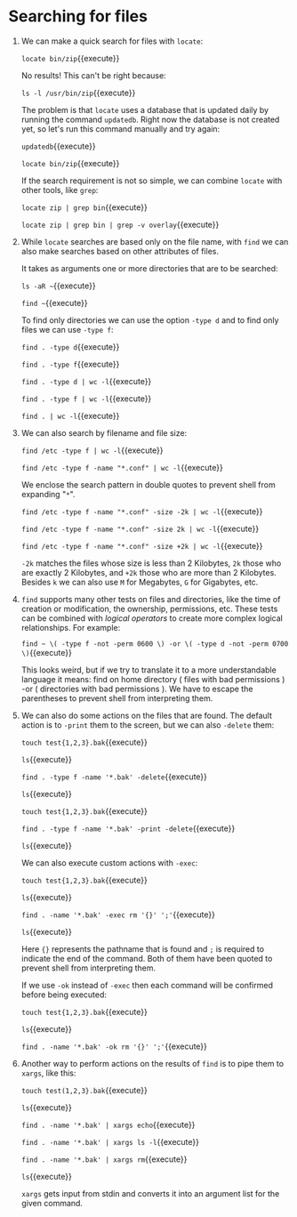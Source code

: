 # Searching for files

1. We can make a quick search for files with `locate`:

   `locate bin/zip`{{execute}}
   
   No results! This can't be right because:
   
   `ls -l /usr/bin/zip`{{execute}}
   
   The problem is that `locate` uses a database that is updated daily
   by running the command `updatedb`. Right now the database is not
   created yet, so let's run this command manually and try again:
   
   `updatedb`{{execute}}
   
   `locate bin/zip`{{execute}}
   
   If the search requirement is not so simple, we can combine `locate`
   with other tools, like `grep`:
   
   `locate zip | grep bin`{{execute}}
   
   `locate zip | grep bin | grep -v overlay`{{execute}}
   
2. While `locate` searches are based only on the file name, with
   `find` we can also make searches based on other attributes of files.
   
   It takes as arguments one or more directories that are to be
   searched:
   
   `ls -aR ~`{{execute}}
   
   `find ~`{{execute}}
   
   To find only directories we can use the option `-type d` and to
   find only files we can use `-type f`:
   
   `find . -type d`{{execute}}
   
   `find . -type f`{{execute}}
   
   `find . -type d | wc -l`{{execute}}
   
   `find . -type f | wc -l`{{execute}}
   
   `find . | wc -l`{{execute}}
   
3. We can also search by filename and file size:

   `find /etc -type f | wc -l`{{execute}}
   
   `find /etc -type f -name "*.conf" | wc -l`{{execute}}
   
   We enclose the search pattern in double quotes to prevent shell
   from expanding "`*`".

   `find /etc -type f -name "*.conf" -size -2k | wc -l`{{execute}}
   
   `find /etc -type f -name "*.conf" -size 2k | wc -l`{{execute}}
   
   `find /etc -type f -name "*.conf" -size +2k | wc -l`{{execute}}
   
   `-2k` matches the files whose size is less than 2 Kilobytes, `2k`
   those who are exactly 2 Kilobytes, and `+2k` those who are more
   than 2 Kilobytes. Besides `k` we can also use `M` for Megabytes,
   `G` for Gigabytes, etc.

4. `find` supports many other tests on files and directories, like the
   time of creation or modification, the ownership, permissions, etc.
   These tests can be combined with _logical operators_ to create more
   complex logical relationships. For example:
   
   `find ~ \( -type f -not -perm 0600 \) -or \( -type d -not -perm 0700 \)`{{execute}}

   This looks weird, but if we try to translate it to a more
   understandable language it means: find on home directory ( files
   with bad permissions ) -or ( directories with bad permissions ).
   We have to escape the parentheses to prevent shell from
   interpreting them.

5. We can also do some actions on the files that are found. The
   default action is to `-print` them to the screen, but we can also
   `-delete` them:
   
   `touch test{1,2,3}.bak`{{execute}}
   
   `ls`{{execute}}
   
   `find . -type f -name '*.bak' -delete`{{execute}}
   
   `ls`{{execute}}
   
   `touch test{1,2,3}.bak`{{execute}}
   
   `find . -type f -name '*.bak' -print -delete`{{execute}}
   
   `ls`{{execute}}
   
   We can also execute custom actions with `-exec`:

   `touch test{1,2,3}.bak`{{execute}}
   
   `ls`{{execute}}
   
   `find . -name '*.bak' -exec rm '{}' ';'`{{execute}}
   
   `ls`{{execute}}

   Here `{}` represents the pathname that is found and `;` is required
   to indicate the end of the command. Both of them have been quoted
   to prevent shell from interpreting them.
   
   If we use `-ok` instead of `-exec` then each command will be confirmed
   before being executed:

   `touch test{1,2,3}.bak`{{execute}}
   
   `ls`{{execute}}
   
   `find . -name '*.bak' -ok rm '{}' ';'`{{execute}}
   
6. Another way to perform actions on the results of `find` is to pipe
   them to `xargs`, like this:
   
   `touch test(1,2,3}.bak`{{execute}}
   
   `ls`{{execute}}
   
   `find . -name '*.bak' | xargs echo`{{execute}}
   
   `find . -name '*.bak' | xargs ls -l`{{execute}}
   
   `find . -name '*.bak' | xargs rm`{{execute}}
   
   `ls`{{execute}}
   
   `xargs` gets input from stdin and converts it into an argument list
   for the given command.

